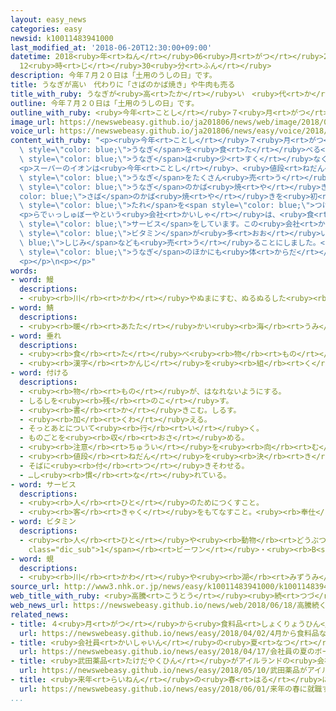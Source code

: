 ```yaml
---
layout: easy_news
categories: easy
newsid: k10011483941000
last_modified_at: '2018-06-20T12:30:00+09:00'
datetime: 2018<ruby>年<rt>ねん</rt></ruby>06<ruby>月<rt>がつ</rt></ruby>20<ruby>日<rt>にち</rt></ruby>
  12<ruby>時<rt>じ</rt></ruby>30<ruby>分<rt>ふん</rt></ruby>
description: 今年７月２０日は「土用のうしの日」です。
title: うなぎが高い　代わりに「さばのかば焼き」や牛肉も売る
title_with_ruby: うなぎが<ruby>高<rt>たか</rt></ruby>い　<ruby>代<rt>か</rt></ruby>わりに「さばのかば<ruby>焼<rt>や</rt></ruby>き」や<ruby>牛肉<rt>ぎゅうにく</rt></ruby>も<ruby>売<rt>う</rt></ruby>る
outline: 今年７月２０日は「土用のうしの日」です。
outline_with_ruby: <ruby>今年<rt>ことし</rt></ruby>７<ruby>月<rt>がつ</rt></ruby><ruby>２０日<rt>はつか</rt></ruby>は「<ruby>土用<rt>どよう</rt></ruby>のうしの<ruby>日<rt>ひ</rt></ruby>」です。
image_url: https://newswebeasy.github.io/ja201806/news/web/image/2018/06/18/K10011483941_1806181916_1806181918_01_02.jpg
voice_url: https://newswebeasy.github.io/ja201806/news/easy/voice/2018/06/20/k10011483941000.mp4
content_with_ruby: "<p><ruby>今年<rt>ことし</rt></ruby>７<ruby>月<rt>がつ</rt></ruby><ruby>２０日<rt>はつか</rt></ruby>は「<ruby>土用<rt>どよう</rt></ruby>のうしの<ruby>日<rt>ひ</rt></ruby>」です。<ruby>日本<rt>にっぽん</rt></ruby>ではこの<ruby>日<rt>ひ</rt></ruby>に<span\
  \ style=\"color: blue;\">うなぎ</span>を<ruby>食<rt>た</rt></ruby>べる<ruby>習慣<rt>しゅうかん</rt></ruby>があります。しかし、<span\
  \ style=\"color: blue;\">うなぎ</span>は<ruby>少<rt>すく</rt></ruby>なくなっているため、<ruby>値段<rt>ねだん</rt></ruby>が<ruby>高<rt>たか</rt></ruby>くなっています。</p>\n\
  <p>スーパーのイオンは<ruby>今年<rt>ことし</rt></ruby>、<ruby>値段<rt>ねだん</rt></ruby>が<ruby>安<rt>やす</rt></ruby>いインドネシアの<span\
  \ style=\"color: blue;\">うなぎ</span>をたくさん<ruby>売<rt>う</rt></ruby>ることにしました。そして、<span\
  \ style=\"color: blue;\">うなぎ</span>のかば<ruby>焼<rt>や</rt></ruby>きのほかに、<span style=\"\
  color: blue;\">さば</span>のかば<ruby>焼<rt>や</rt></ruby>きを<ruby>初<rt>はじ</rt></ruby>めて<ruby>売<rt>う</rt></ruby>ることにしました。かば<ruby>焼<rt>や</rt></ruby>きは、<ruby>魚<rt>さかな</rt></ruby>にしょうゆの<span\
  \ style=\"color: blue;\">たれ</span>を<span style=\"color: blue;\">つけ</span>て<ruby>焼<rt>や</rt></ruby>いた<ruby>料理<rt>りょうり</rt></ruby>です。</p>\n\
  <p>らでぃっしゅぼーやという<ruby>会社<rt>かいしゃ</rt></ruby>は、<ruby>食<rt>た</rt></ruby>べ<ruby>物<rt>もの</rt></ruby>を<ruby>家<rt>いえ</rt></ruby>に<ruby>届<rt>とど</rt></ruby>ける<span\
  \ style=\"color: blue;\">サービス</span>をしています。この<ruby>会社<rt>かいしゃ</rt></ruby>は<ruby>今年<rt>ことし</rt></ruby>、<ruby>牛肉<rt>ぎゅうにく</rt></ruby>のステーキや、<span\
  \ style=\"color: blue;\">ビタミン</span>が<ruby>多<rt>おお</rt></ruby>い<span style=\"color:\
  \ blue;\">しじみ</span>なども<ruby>売<rt>う</rt></ruby>ることにしました。<ruby>会社<rt>かいしゃ</rt></ruby>は、<ruby>昔<rt>むかし</rt></ruby>の「<ruby>土用<rt>どよう</rt></ruby>のうしの<ruby>日<rt>ひ</rt></ruby>」は、<span\
  \ style=\"color: blue;\">うなぎ</span>のほかにも<ruby>体<rt>からだ</rt></ruby>が<ruby>元気<rt>げんき</rt></ruby>になる<ruby>物<rt>もの</rt></ruby>を<ruby>食<rt>た</rt></ruby>べていたと<ruby>言<rt>い</rt></ruby>っています。</p>\n\
  <p></p>\n<p></p>"
words:
- word: 鰻
  descriptions:
  - <ruby><rb>川</rb><rt>かわ</rt></ruby>やぬまにすむ、ぬるぬるした<ruby><rb>細長</rb><rt>ほそなが</rt></ruby>い<ruby><rb>魚</rb><rt>さかな</rt></ruby>。<ruby><rb>海</rb><rt>うみ</rt></ruby>で<ruby><rb>卵</rb><rt>たまご</rt></ruby>からかえり、<ruby><rb>川</rb><rt>かわ</rt></ruby>に<ruby><rb>上</rb><rt>のぼ</rt></ruby>ってくる。かば<ruby><rb>焼</rb><rt>や</rt></ruby>きなどにして<ruby><rb>食</rb><rt>た</rt></ruby>べる。
- word: 鯖
  descriptions:
  - <ruby><rb>暖</rb><rt>あたた</rt></ruby>かい<ruby><rb>海</rb><rt>うみ</rt></ruby>に<ruby><rb>群</rb><rt>む</rt></ruby>れを<ruby><rb>作</rb><rt>つく</rt></ruby>ってすむ<ruby><rb>魚</rb><rt>さかな</rt></ruby>。<ruby><rb>食用</rb><rt>しょくよう</rt></ruby>にする。
- word: 垂れ
  descriptions:
  - <ruby><rb>食</rb><rt>た</rt></ruby>べ<ruby><rb>物</rb><rt>もの</rt></ruby>をつけて<ruby><rb>食</rb><rt>た</rt></ruby>べる、<ruby><rb>味</rb><rt>あじ</rt></ruby>のこいしる。
  - <ruby><rb>漢字</rb><rt>かんじ</rt></ruby>を<ruby><rb>組</rb><rt>く</rt></ruby>み<ruby><rb>立</rb><rt>た</rt></ruby>てる<ruby><rb>部分</rb><rt>ぶぶん</rt></ruby>の<ruby><rb>一</rb><rt>ひと</rt></ruby>つ。「<ruby><rb>原</rb><rt>げん</rt></ruby>」の「厂」や「<ruby><rb>病</rb><rt>びょう</rt></ruby>」の「⽧」など、<ruby><rb>上</rb><rt>うえ</rt></ruby>から<ruby><rb>左</rb><rt>ひだり</rt></ruby>のほうに<ruby><rb>垂</rb><rt>た</rt></ruby>れる<ruby><rb>形</rb><rt>かたち</rt></ruby>の<ruby><rb>部分</rb><rt>ぶぶん</rt></ruby>で、<ruby><rb>部首</rb><rt>ぶしゅ</rt></ruby>ともなる。
- word: 付ける
  descriptions:
  - <ruby><rb>物</rb><rt>もの</rt></ruby>が、はなれないようにする。
  - しるしを<ruby><rb>残</rb><rt>のこ</rt></ruby>す。
  - <ruby><rb>書</rb><rt>か</rt></ruby>きこむ。しるす。
  - <ruby><rb>加</rb><rt>くわ</rt></ruby>える。
  - そっとあとについて<ruby><rb>行</rb><rt>い</rt></ruby>く。
  - ものごとを<ruby><rb>収</rb><rt>おさ</rt></ruby>める。
  - <ruby><rb>注意</rb><rt>ちゅうい</rt></ruby>を<ruby><rb>向</rb><rt>む</rt></ruby>ける。
  - <ruby><rb>値段</rb><rt>ねだん</rt></ruby>を<ruby><rb>決</rb><rt>き</rt></ruby>める。
  - そばに<ruby><rb>付</rb><rt>つ</rt></ruby>きそわせる。
  - …し<ruby><rb>慣</rb><rt>な</rt></ruby>れている。
- word: サービス
  descriptions:
  - <ruby><rb>人</rb><rt>ひと</rt></ruby>のためにつくすこと。
  - <ruby><rb>客</rb><rt>きゃく</rt></ruby>をもてなすこと。<ruby><rb>奉仕</rb><rt>ほうし</rt></ruby>。
- word: ビタミン
  descriptions:
  - <ruby><rb>人</rb><rt>ひと</rt></ruby>や<ruby><rb>動物</rb><rt>どうぶつ</rt></ruby>の<ruby><rb>体</rb><rt>からだ</rt></ruby>の<ruby><rb>調子</rb><rt>ちょうし</rt></ruby>を<ruby><rb>整</rb><rt>ととの</rt></ruby>えるはたらきをする、なくてはならない<ruby><rb>栄養素</rb><rt>えいようそ</rt></ruby>の<ruby><rb>一</rb><rt>ひと</rt></ruby>つ。ビタミン<ruby><rb>A</rb><rt>エー</rt></ruby>、ビタミン<ruby><rb>B<span
    class="dic_sub">1</span></rb><rt>ビーワン</rt></ruby>・<ruby><rb>B<span class="dic_sub">2</span></rb><rt>ビーツー</rt></ruby>、ビタミン<ruby><rb>C</rb><rt>シー</rt></ruby>など、<ruby><rb>種類</rb><rt>しゅるい</rt></ruby>が<ruby><rb>多</rb><rt>おお</rt></ruby>い。
- word: 蜆
  descriptions:
  - <ruby><rb>川</rb><rt>かわ</rt></ruby>や<ruby><rb>湖</rb><rt>みずうみ</rt></ruby>にすむ<ruby><rb>黒</rb><rt>くろ</rt></ruby>くて<ruby><rb>小</rb><rt>ちい</rt></ruby>さい<ruby><rb>二枚貝</rb><rt>にまいがい</rt></ruby>。
source_url: http://www3.nhk.or.jp/news/easy/k10011483941000/k10011483941000.html
web_title_with_ruby: <ruby>高騰<rt>こうとう</rt></ruby><ruby>続<rt>つづ</rt></ruby>くうなぎ <ruby>土用<rt>どよう</rt></ruby>の<ruby>丑<rt>うし</rt></ruby>の<ruby>日<rt>ひ</rt></ruby>に<ruby>向<rt>む</rt></ruby>け<ruby>代替<rt>だいたい</rt></ruby><ruby>食材<rt>しょくざい</rt></ruby><ruby>模索<rt>もさく</rt></ruby>
web_news_url: https://newswebeasy.github.io/news/web/2018/06/18/高騰続くうなぎ-土用の丑の日に向け代替食材模索
related_news:
- title: ４<ruby>月<rt>がつ</rt></ruby>から<ruby>食料品<rt>しょくりょうひん</rt></ruby>などの<ruby>値段<rt>ねだん</rt></ruby>が<ruby>上<rt>あ</rt></ruby>がる
  url: https://newswebeasy.github.io/news/easy/2018/04/02/4月から食料品などの値段が上がる
- title: <ruby>会社員<rt>かいしゃいん</rt></ruby>の<ruby>夏<rt>なつ</rt></ruby>のボーナスが３<ruby>年<rt>ねん</rt></ruby><ruby>続<rt>つづ</rt></ruby>けて<ruby>増<rt>ふ</rt></ruby>えそう
  url: https://newswebeasy.github.io/news/easy/2018/04/17/会社員の夏のボーナスが3年続けて増えそう
- title: <ruby>武田薬品<rt>たけだやくひん</rt></ruby>がアイルランドの<ruby>会社<rt>かいしゃ</rt></ruby>を６<ruby>兆<rt>ちょう</rt></ruby>８０００<ruby>億<rt>おく</rt></ruby><ruby>円<rt>えん</rt></ruby>で<ruby>買<rt>か</rt></ruby>う
  url: https://newswebeasy.github.io/news/easy/2018/05/10/武田薬品がアイルランドの会社を6兆8000億円で買う
- title: <ruby>来年<rt>らいねん</rt></ruby>の<ruby>春<rt>はる</rt></ruby>に<ruby>就職<rt>しゅうしょく</rt></ruby>する<ruby>大学生<rt>だいがくせい</rt></ruby>の<ruby>面接<rt>めんせつ</rt></ruby>が<ruby>始<rt>はじ</rt></ruby>まる
  url: https://newswebeasy.github.io/news/easy/2018/06/01/来年の春に就職する大学生の面接が始まる
...
```

